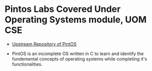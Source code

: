 # Pintos Labs Covered Under Operating Systems module, UOM CSE
*  [Upstream Repository of PintOS](https://github.com/jhu-cs318/pintos.git)

*  PintOS is an incomplete OS written in C to learn and identify the fundemental concepts of operating systems while completing it's functionalities.
